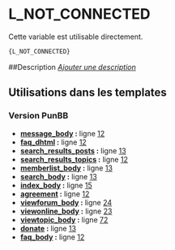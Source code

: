 # L_NOT_CONNECTED


Cette variable est utilisable directement.

```html
{L_NOT_CONNECTED}
```

##Description
[*Ajouter une description*](https://fa-tvars.appspot.com/var/L_NOT_CONNECTED)

## Utilisations dans les templates

### Version PunBB
* __[message_body](../tpl/var/punbb/message_body.md#readme) :__ ligne [12](../tpl/src/punbb/message_body.tpl#L12)
* __[faq_dhtml](../tpl/var/punbb/faq_dhtml.md#readme) :__ ligne [12](../tpl/src/punbb/faq_dhtml.tpl#L12)
* __[search_results_posts](../tpl/var/punbb/search_results_posts.md#readme) :__ ligne [13](../tpl/src/punbb/search_results_posts.tpl#L13)
* __[search_results_topics](../tpl/var/punbb/search_results_topics.md#readme) :__ ligne [12](../tpl/src/punbb/search_results_topics.tpl#L12)
* __[memberlist_body](../tpl/var/punbb/memberlist_body.md#readme) :__ ligne [13](../tpl/src/punbb/memberlist_body.tpl#L13)
* __[search_body](../tpl/var/punbb/search_body.md#readme) :__ ligne [13](../tpl/src/punbb/search_body.tpl#L13)
* __[index_body](../tpl/var/punbb/index_body.md#readme) :__ ligne [15](../tpl/src/punbb/index_body.tpl#L15)
* __[agreement](../tpl/var/punbb/agreement.md#readme) :__ ligne [12](../tpl/src/punbb/agreement.tpl#L12)
* __[viewforum_body](../tpl/var/punbb/viewforum_body.md#readme) :__ ligne [24](../tpl/src/punbb/viewforum_body.tpl#L24)
* __[viewonline_body](../tpl/var/punbb/viewonline_body.md#readme) :__ ligne [23](../tpl/src/punbb/viewonline_body.tpl#L23)
* __[viewtopic_body](../tpl/var/punbb/viewtopic_body.md#readme) :__ ligne [72](../tpl/src/punbb/viewtopic_body.tpl#L72)
* __[donate](../tpl/var/punbb/donate.md#readme) :__ ligne [13](../tpl/src/punbb/donate.tpl#L13)
* __[faq_body](../tpl/var/punbb/faq_body.md#readme) :__ ligne [12](../tpl/src/punbb/faq_body.tpl#L12)